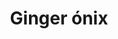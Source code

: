 ---
title: Ginger ónix
date: 
draft: false

# descripcion
description : Aros colgantes pasantes en plata 925 y ónix.

materials: Plata 925

color: 

dimensions: Largo total 4.4cm. Ancho dije 2.4cm

code: 01-01-0969

type: "Aros"

categories: []

price: $13.790,00

price_eftvo: $11.720,00

# Images
# first image will be shown in the product page
images:
  # - image: "images/path_to_image"
  # La ubicacion de las imagenes es imagenes/Aros/Aros.Colgantes/01-01-0969-ginger-onix
  - image: "./images/aros/colgantes/01-01-0969-ginger-onix.jpg"
---